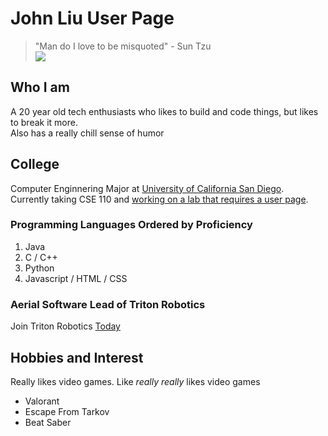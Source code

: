 # John Liu User Page
> "Man do I love to be misquoted" - Sun Tzu\
> ![](https://i.redd.it/scupjyjwyqs11.jpg)
## Who I am
A 20 year old tech enthusiasts who likes to build and code things, but likes to break it more.\
Also has a really chill sense of humor
## College
Computer Enginnering Major at [University of California San Diego](https://ucsd.edu/).\
Currently taking CSE 110 and [working on a lab that requires a user page](Lab0.md).
### Programming Languages Ordered by Proficiency
1. Java
2. C / C++
3. Python
4. Javascript / HTML / CSS

### Aerial Software Lead of Triton Robotics
Join Triton Robotics [Today](https://tritonrobotics.ucsd.edu/)

## Hobbies and Interest
Really likes video games. Like *really really* likes video games
- Valorant
- Escape From Tarkov
- Beat Saber